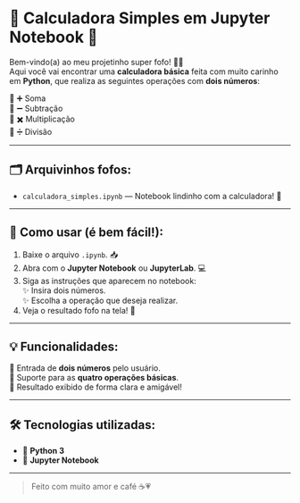 # 🎀 Calculadora Simples em Jupyter Notebook 🎀

Bem-vindo(a) ao meu projetinho super fofo! 🌸✨  
Aqui você vai encontrar uma **calculadora básica** feita com muito carinho em **Python**, que realiza as seguintes operações com **dois números**:

🩷 ➕ Soma  
💛 ➖ Subtração  
💚 ✖️ Multiplicação  
💙 ➗ Divisão  

---

## 🗂️ Arquivinhos fofos:

- `calculadora_simples.ipynb` — Notebook lindinho com a calculadora! 🥰

---

## 🚀 Como usar (é bem fácil!):

1. Baixe o arquivo `.ipynb`. 📥  
2. Abra com o **Jupyter Notebook** ou **JupyterLab**. 💻  
3. Siga as instruções que aparecem no notebook:  
   ✨ Insira dois números.  
   ✨ Escolha a operação que deseja realizar.  
4. Veja o resultado fofo na tela! 💖

---

## 💡 Funcionalidades:

🌷 Entrada de **dois números** pelo usuário.  
🌼 Suporte para as **quatro operações básicas**.  
🌸 Resultado exibido de forma clara e amigável!  

---

## 🛠️ Tecnologias utilizadas:

- 🐍 **Python 3**  
- 📓 **Jupyter Notebook**  

---

> Feito com muito amor e café ☕💗  
